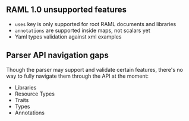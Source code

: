 ## RAML 1.0 unsupported features

- `uses` key is only supported for root RAML documents and libraries
- `annotations` are supported inside maps, not scalars yet
- Yaml types validation against xml examples


## Parser API navigation gaps

Though the parser may support and validate certain features, there's no way to fully navigate them through the API at the moment:

- Libraries
- Resource Types
- Traits
- Types
- Annotations
